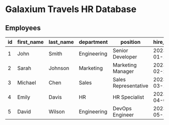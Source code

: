 # Galaxium Travels HR Database

## Employees

| id | first_name | last_name | department | position | hire_date | salary |
|----|------------|-----------|------------|----------|-----------|---------|
|1|John|Smith|Engineering|Senior Developer|2023-01-15|85000|
|2|Sarah|Johnson|Marketing|Marketing Manager|2023-02-20|78000|
|3|Michael|Chen|Sales|Sales Representative|2023-03-10|65000|
|4|Emily|Davis|HR|HR Specialist|2023-04-05|72000|
|5|David|Wilson|Engineering|DevOps Engineer|2023-05-12|90000| 